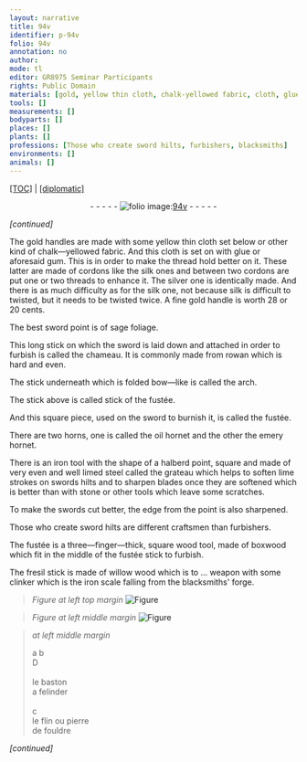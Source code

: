 ```yaml
---
layout: narrative
title: 94v
identifier: p-94v
folio: 94v
annotation: no
author:
mode: tl
editor: GR8975 Seminar Participants
rights: Public Domain
materials: [gold, yellow thin cloth, chalk-yellowed fabric, cloth, glue, gum, thread, silk, threads, silver, sage foliage, rowan, oil, emery, iron, steel, stone, wood, boxwood, willow wood, clinker, iron scale, flin, pierre de fouldre]
tools: []
measurements: []
bodyparts: []
places: []
plants: []
professions: [Those who create sword hilts, furbishers, blacksmiths]
environments: []
animals: []
---
```


 <p><a href="{{ site.baseurl }}/translation/">[TOC]</a> | <a href="{{ site.baseurl }}/texts/p-94v_tc/" target="_blank">[diplomatic]</a></p><div class="folio" align="center">- - - - - <a href="http://gallica.bnf.fr/ark:/12148/btv1b10500001g/f194.image" target="_blank"><img src="https://cu-mkp.github.io/2017-workshop-edition/assets/photo-icon.png" alt="folio image: " style="display:inline-block; margin-bottom:-3px;"/>94v</a> - - - - - </div>  
 
*[continued]*
  
The <span class="m">gold</span> handles are made with some <span class="m">yellow thin cloth</span> set below or other kind of <span class="m">chalk—yellowed fabric</span>. And this <span class="m">cloth</span> is set on with <span class="m">glue</span> or aforesaid <span class="m">gum</span>. This is in order to make the <span class="m">thread</span> hold better on it. These latter are made of cordons like the <span class="m">silk</span> ones and between two cordons are put one or two <span class="m">threads</span> to enhance it. The <span class="m">silver</span> one is identically made. And there is as much difficulty as for the <span class="m">silk</span> one, not because <span class="m">silk</span> is difficult to twisted, but it needs to be twisted twice. A fine <span class="m">gold</span> handle is worth 28 or 20 cents.
 
The best sword point is of <span class="m">sage foliage</span>.
 
This long stick on which the sword is laid down and attached in order to furbish is called the chameau. It is commonly made from <span class="m">rowan</span> which is hard and even.
 
The stick underneath which is folded bow—like is called the arch.
 
The stick above is called stick of the fustée.
 
And this square piece, used on the sword to burnish it, is called the fustée.
 
There are two horns, one is called the <span class="m">oil</span> hornet and the other the <span class="m">emery</span> hornet. 
 
There is an <span class="m">iron</span> tool with the shape of a halberd point, square and made of very even and well limed <span class="m">steel</span> called the grateau which helps to soften lime strokes on swords hilts and to sharpen blades once they are softened which is better than with <span class="m">stone</span> or other tools which leave some scratches.
 
To make the swords cut better, the edge from the point is also sharpened.
 
<span class="pro">Those who create sword hilts</span> are different craftsmen than <span class="pro">furbishers</span>.
 
The fustée is a three—finger—thick, square <span class="m">wood</span> tool, made of <span class="m">boxwood</span> which fit in the middle of the fustée stick to furbish.
 
The fresil stick is made of <span class="m">willow wood</span> which is to <span class="x">…</span> weapon with some <span class="m">clinker</span> which is the <span class="m">iron scale</span> falling from the <span class="pro">blacksmiths</span>' forge.
 
> *Figure*
> *at left top margin*
> <a href="https://drive.google.com/open?id=0B9-oNrvWdlO5Q29MTEVLUGE5RGs" target="_blank"><img src="https://cu-mkp.github.io/GR8975-edition/assets/photo-icon.png" alt="Figure" style="display:inline-block; margin-bottom:-3px;"/></a>
 
> *Figure*
> *at left middle margin*
> <a href="https://drive.google.com/open?id=0B9-oNrvWdlO5OEQ3OEFSNnEzeE0" target="_blank"><img src="https://cu-mkp.github.io/GR8975-edition/assets/photo-icon.png" alt="Figure" style="display:inline-block; margin-bottom:-3px;"/></a>
 
> *at left middle margin*
> 
> 
>    a b<br/> D<br/> <br/> le baston <br/> a felinder<br/> <br/> c<br/> le <span class="m">flin</span> ou <span class="m">pierre<br/> de fouldre</span>
 
*[continued]*
 
 